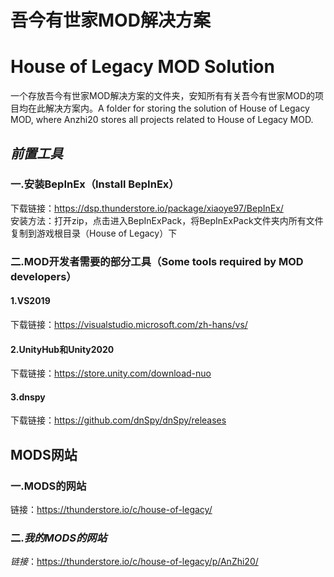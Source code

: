 # 吾今有世家MOD解决方案

# House of Legacy MOD Solution

一个存放吾今有世家MOD解决方案的文件夹，安知所有有关吾今有世家MOD的项目均在此解决方案内。A folder for storing the solution of House of Legacy MOD, where Anzhi20 stores all projects related to House of Legacy MOD.

## ***前置工具*** 

### 一.安装BepInEx（Install BepInEx）

下载链接：https://dsp.thunderstore.io/package/xiaoye97/BepInEx/  
安装方法：打开zip，点击进入BepInExPack，将BepInExPack文件夹内所有文件复制到游戏根目录（House of Legacy）下  

### 二.MOD开发者需要的部分工具（Some tools required by MOD developers）

#### 1.VS2019  

下载链接：https://visualstudio.microsoft.com/zh-hans/vs/  

#### 2.UnityHub和Unity2020

下载链接：https://store.unity.com/download-nuo

#### 3.dnspy

下载链接：https://github.com/dnSpy/dnSpy/releases 

## MODS网站

### 一.MODS的网站

链接：https://thunderstore.io/c/house-of-legacy/  

### 二.*我的MODS的网站*

*链接*：https://thunderstore.io/c/house-of-legacy/p/AnZhi20/